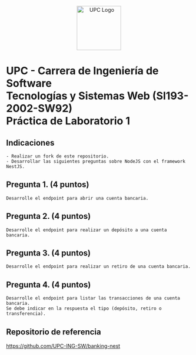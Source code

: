 <p align="center">
  <a href="https://github.com/UPC-ING-SW/banking-nest-practica1" target="blank"><img src="https://www.upc.edu.pe/static/img/logo_upc_red.png" width="120" alt="UPC Logo" /></a>
</p>

# UPC - Carrera de Ingeniería de Software<br/>Tecnologías y Sistemas Web (SI193-2002-SW92)<br/>Práctica de Laboratorio 1

## Indicaciones

```
- Realizar un fork de este repositorio.
- Desarrollar las siguientes preguntas sobre NodeJS con el framework NestJS.
```

## Pregunta 1. (4 puntos)

```
Desarrolle el endpoint para abrir una cuenta bancaria.
```

## Pregunta 2. (4 puntos)

```
Desarrolle el endpoint para realizar un depósito a una cuenta bancaria.
```

## Pregunta 3. (4 puntos)

```
Desarrolle el endpoint para realizar un retiro de una cuenta bancaria.
```

## Pregunta 4. (4 puntos)

```
Desarrolle el endpoint para listar las transacciones de una cuenta bancaria.
Se debe indicar en la respuesta el tipo (depósito, retiro o transferencia).
```

## Repositorio de referencia

https://github.com/UPC-ING-SW/banking-nest
